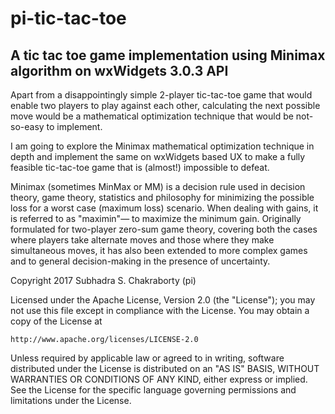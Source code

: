 # pi-tic-tac-toe
## A tic tac toe game implementation using Minimax algorithm on wxWidgets 3.0.3 API

Apart from a disappointingly simple 2-player tic-tac-toe game that would
enable two players to play against each other, calculating the next possible
move would be a mathematical optimization technique that would be not-
so-easy to implement.

I am going to explore the Minimax mathematical optimization technique
in depth and implement the same on wxWidgets based UX to make a fully
feasible tic-tac-toe game that is (almost!) impossible to defeat.

Minimax (sometimes MinMax or MM) is a decision rule used in
decision theory, game theory, statistics and philosophy for
minimizing the possible loss for a worst case (maximum loss)
scenario. When dealing with gains, it is referred to as "maximin"—
to maximize the minimum gain. Originally formulated for two-player
zero-sum game theory, covering both the cases where players take
alternate moves and those where they make simultaneous moves, it
has also been extended to more complex games and to general
decision-making in the presence of uncertainty.

Copyright 2017 Subhadra S. Chakraborty (pi)

Licensed under the Apache License, Version 2.0 (the "License");
you may not use this file except in compliance with the License.
You may obtain a copy of the License at

    http://www.apache.org/licenses/LICENSE-2.0
    
Unless required by applicable law or agreed to in writing, software
distributed under the License is distributed on an "AS IS" BASIS,
WITHOUT WARRANTIES OR CONDITIONS OF ANY KIND, either express or implied.
See the License for the specific language governing permissions and
limitations under the License.
